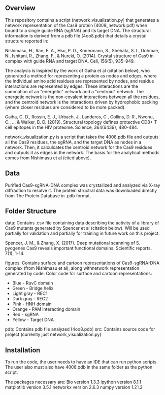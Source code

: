 Overview
-------------------------------------
This repository contains a script (network_visualization.py) that generates a network 
representation of the Cas9 protein (4008_network.pdf) when bound to a single guide RNA 
(sgRNA) and its target DNA. The structural information is derived from a pdb file 
(4oo8.pdb) that details a crystal structure reported in:

Nishimasu, H., Ran, F. A., Hsu, P. D., Konermann, S., Shehata, S. I., Dohmae, N., Ishitani, 
R., Zhang, F., & Nureki, O. (2014). Crystal structure of Cas9 in complex with guide RNA and 
target DNA. Cell, 156(5), 935–949.

The analysis is inspired by the work of Gaiha et al (citation below), who generated a method
for representing a protein as nodes and edges, where the individual amino acid residues are 
represented by nodes, and residue interactions are represented by edges. These interactions
are the summation of an "energetic" network and a "centroid" network. The energetic network
is the non-covalent interactions between all the residues, and the centroid network is the
interactions driven by hydrophobic packing (where closer residues are considered to be more
packed). 

Gaiha, G. D., Rossin, E. J., Urbach, J., Landeros, C., Collins, D. R., Nwonu, C., ... 
& Walker, B. D. (2019). Structural topology defines protective CD8+ T cell epitopes in the 
HIV proteome. Science, 364(6439), 480-484.

network_visualization.py is a script that takes the 4008.pdb file and outputs all the Cas9
residues, the sgRNA, and the target DNA as nodes in a network. Then, it calculcates the 
centroid network for the Cas9 residues and outputs it as edges in the network. The basis for 
the analytical methods comes from Nishimasu et al (cited above). 

Data
-------------------------------------
Purified Cas9-sgRNA-DNA complex was crystallized and analyzed via X-ray diffraction to 
resolve it. The protein structral data was downloaded directly from The Protein Database 
in .pdb format.

Folder Structure
-------------------------------------

data: Contains .csv file containing data describing the activity of a library of Cas9 mutants
generated by Spencer et al (citation below). Will be used partially for validation and partially
for training in future work on this project. 

Spencer, J. M., & Zhang, X. (2017). Deep mutational scanning of S. pyogenes Cas9 reveals important 
functional domains. Scientific reports, 7(1), 1-14.

figures: Contains surface and cartoon representations of Cas9-sgRNA-DNA complex (from Nishimasu et 
al), along withnetwork representation generated by code. Color code for surface and cartoon 
representations:
- Blue - RuvC domain
- Green - Bridge helix
- Light gray - REC1
- Dark gray - REC2
- Pink - HNH domain
- Orange - PAM interacting domain
- Red - sgRNA
- Yellow - Target DNA

pdb: Contains pdb file analyzed (4oo8.pdb)
src: Contains source code for project (currently just network_visualization.py)


Installation
-------------------------------------

To run the code, the user needs to have an IDE that can run python scripts. The
user also must also have 4008.pdb in the same folder as the python script.

The packages necessary are:
Bio version 1.3.3
ipython version 8.1.1
matplotlib version 3.5.1
networkx version 2.6.3
numpy version 1.21.2

